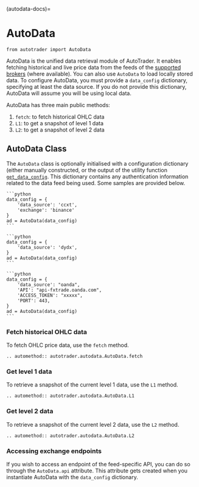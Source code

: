 (autodata-docs)=
# AutoData
`from autotrader import AutoData`

AutoData is the unified data retrieval module of AutoTrader. 
It enables fetching historical and live price data from the 
feeds of the [supported brokers](supported-brokers) (where 
available). You can also use `AutoData` to load locally stored
data. To configure AutoData, you must provide a `data_config` 
dictionary, specifying at least the data source. If you do
not provide this dictionary, AutoData will assume you will
be using local data.

AutoData has three main public methods:
1. `fetch`: to fetch historical OHLC data
2. `L1`: to get a snapshot of level 1 data
3. `L2`: to get a snapshot of level 2 data



## AutoData Class
The `AutoData` class is optionally initialised with a configuration 
dictionary (either manually constructed, or the output of the utility
function [`get_data_config`](utils-get-data-config). This dictionary 
contains any authentication information related to the data feed being 
used. Some samples are provided below.


````{tab} CCXT Exchange
```python
data_config = {
    'data_source': 'ccxt',
    'exchange': 'binance'
}
ad = AutoData(data_config)
```
````
````{tab} dYdX
```python
data_config = {
    'data_source': 'dydx',
}
ad = AutoData(data_config)
```
````
````{tab} Oanda
```python
data_config = {
    'data_source': "oanda",
    'API': "api-fxtrade.oanda.com",
    'ACCESS_TOKEN': "xxxxx",
    'PORT': 443,
}
ad = AutoData(data_config)
```
````


### Fetch historical OHLC data
To fetch OHLC price data, use the `fetch` method. 

```{eval-rst}
.. automethod:: autotrader.autodata.AutoData.fetch
```


### Get level 1 data
To retrieve a snapshot of the current level 1 data, use the 
`L1` method.

```{eval-rst}
.. automethod:: autotrader.autodata.AutoData.L1
```

### Get level 2 data
To retrieve a snapshot of the current level 2 data, use the 
`L2` method.

```{eval-rst}
.. automethod:: autotrader.autodata.AutoData.L2
```


### Accessing exchange endpoints
If you wish to access an endpoint of the feed-specific API, you can
do so through the `AutoData.api` attribute. This attribute gets created
when you instantiate AutoData with the `data_config` dictionary.

